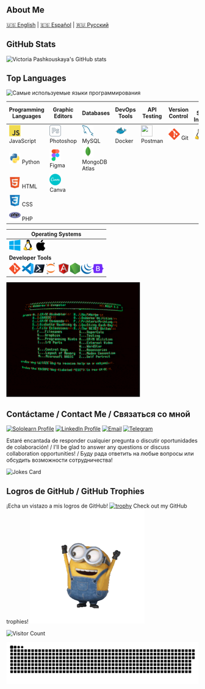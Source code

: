<!-- Информация о себе -->
## About Me

[:us: English](https://github.com/VictoriaPashkouskaya/VictoriaPashkouskaya/blob/main/About%20me) | [:es: Español](https://github.com/VictoriaPashkouskaya/VictoriaPashkouskaya/blob/main/Sobre%20mi) | [:ru: Русский](https://github.com/VictoriaPashkouskaya/VictoriaPashkouskaya/blob/main/%D0%9E%D0%B1%D0%BE%20%D0%BC%D0%BD%D0%B5)



<!-- GitHub Stats -->
## GitHub Stats
![Victoria Pashkouskaya's GitHub stats](https://github-readme-stats.vercel.app/api?username=VictoriaPashkouskaya&show_icons=true&theme=radical&bg_color=000000&text_color=DC143C)

<!-- Top Languages -->
## Top Languages
![Самые используемые языки программирования](https://github-readme-stats.vercel.app/api/top-langs/?username=VictoriaPashkouskaya&layout=compact&bg_color=000000&text_color=DC143C)

| **Programming Languages** | **Graphic Editors**     | **Databases** | **DevOps Tools** | **API Testing** | **Version Control** | **OS & Software Installation** | **Computer Repair** |
|---------------------------|-------------------------|---------------|------------------|-----------------|---------------------|-------------------------------|---------------------|
| <img src="https://raw.githubusercontent.com/devicons/devicon/master/icons/javascript/javascript-original.svg" width="30" height="30"> JavaScript | <img src="https://raw.githubusercontent.com/devicons/devicon/master/icons/photoshop/photoshop-line.svg" width="30" height="30"> Photoshop | <img src="https://raw.githubusercontent.com/devicons/devicon/master/icons/mysql/mysql-original.svg" width="30" height="30"> MySQL | <img src="https://raw.githubusercontent.com/devicons/devicon/master/icons/docker/docker-original.svg" width="30" height="30"> Docker | <img src="https://www.svgrepo.com/show/354202/postman-icon.svg" width="30" height="30"> Postman | <img src="https://raw.githubusercontent.com/devicons/devicon/master/icons/git/git-original.svg" width="30" height="30"> Git | <img src="https://raw.githubusercontent.com/devicons/devicon/master/icons/linux/linux-original.svg" width="30" height="30"> Linux | <img src="https://raw.githubusercontent.com/devicons/devicon/master/icons/apple/apple-original.svg" width="30" height="30"> Hardware |
| <img src="https://raw.githubusercontent.com/devicons/devicon/master/icons/python/python-original.svg" width="30" height="30"> Python | <img src="https://raw.githubusercontent.com/devicons/devicon/master/icons/figma/figma-original.svg" width="30" height="30"> Figma | <img src="https://raw.githubusercontent.com/devicons/devicon/master/icons/mongodb/mongodb-original.svg" width="30" height="30"> MongoDB Atlas |  |  |  |  |  |
| <img src="https://raw.githubusercontent.com/devicons/devicon/master/icons/html5/html5-original.svg" width="30" height="30"> HTML | <img src="https://raw.githubusercontent.com/devicons/devicon/master/icons/canva/canva-original.svg" width="30" height="30"> Canva |  |  |  |  |  |  |
| <img src="https://raw.githubusercontent.com/devicons/devicon/master/icons/css3/css3-original.svg" width="30" height="30"> CSS |  |  |  |  |  |  |  |
| <img src="https://raw.githubusercontent.com/devicons/devicon/master/icons/php/php-original.svg" width="30" height="30"> PHP |  |  |  |  |  |  |  |

| **Operating Systems** 
|------------------------------------------------------------------------------------------------------------------------------|
| <img src="https://raw.githubusercontent.com/devicons/devicon/master/icons/windows8/windows8-original.svg" width="30" height="30"> <img src="https://raw.githubusercontent.com/devicons/devicon/master/icons/linux/linux-original.svg" width="30" height="30"> <img src="https://raw.githubusercontent.com/devicons/devicon/master/icons/apple/apple-original.svg" width="30" height="30"> |
| **Developer Tools**                                                                                        |
| <img src="https://raw.githubusercontent.com/devicons/devicon/master/icons/git/git-original.svg" width="30" height="30">    <img src="https://raw.githubusercontent.com/devicons/devicon/master/icons/vscode/vscode-original.svg" width="30" height="30"><img src="https://raw.githubusercontent.com/devicons/devicon/master/icons/powershell/powershell-original.svg" width="30" height="30"><img src="https://raw.githubusercontent.com/devicons/devicon/master/icons/jupyter/jupyter-original.svg" width="30" height="30">   <img src="https://raw.githubusercontent.com/devicons/devicon/master/icons/angularjs/angularjs-original.svg" width="30" height="30"><img src="https://raw.githubusercontent.com/devicons/devicon/master/icons/nodejs/nodejs-original.svg" width="30" height="30"><img src="https://raw.githubusercontent.com/devicons/devicon/master/icons/jquery/jquery-original.svg" width="30" height="30"><img src="https://raw.githubusercontent.com/devicons/devicon/master/icons/bootstrap/bootstrap-plain.svg" width="30" height="30"> |
<img src="https://github.com/VictoriaPashkouskaya/VictoriaPashkouskaya/blob/main/EHil.gif" width="350" height="300">

<!-- Contáctame / Contact Me / Связаться со мной -->
## Contáctame / Contact Me / Связаться со мной
[![Sololearn Profile](https://img.shields.io/badge/Sololearn-Profile-green?style=for-the-badge&logo=sololearn)](https://www.sololearn.com/es/profile/31722118)
[![LinkedIn Profile](https://img.shields.io/badge/LinkedIn-Profile-blue?style=for-the-badge&logo=linkedin)](https://www.linkedin.com/in/victoria-pashkouskaya-4ab140280)
[![Email](https://img.shields.io/badge/Email-vika.pashkowskaia%40ukr.net-red?style=for-the-badge&logo=gmail)](mailto:vika.pashkowskaia@ukr.net)
[![Telegram](https://img.shields.io/badge/Telegram-Contact-blue?style=for-the-badge&logo=telegram)](https://t.me/@E_r_r_or_404)

Estaré encantada de responder cualquier pregunta o discutir oportunidades de colaboración! / I'll be glad to answer any questions or discuss collaboration opportunities! / Буду рада ответить на любые вопросы или обсудить возможности сотрудничества!

![Jokes Card](https://readme-jokes.vercel.app/api)


## Logros de GitHub / GitHub Trophies

¡Echa un vistazo a mis logros de GitHub!
[![trophy](https://github-profile-trophy.vercel.app/?username=VictoriaPashkouskaya)](https://github.com/ryo-ma/github-profile-trophy)
Check out my GitHub trophies! <img src="https://github.com/VictoriaPashkouskaya/VictoriaPashkouskaya/blob/main/Z3us.gif" alt="WG8Q" width="300" height="300" >


![Visitor Count](https://profile-counter.glitch.me/VictoriaPashkouskaya/count.svg)



<img src="https://github.com/VictoriaPashkouskaya/VictoriaPashkouskaya/blob/main/github-contribution-grid-snake-dark.svg" alt="Contribution grid snake">

